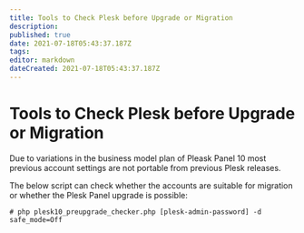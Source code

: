 ```yaml
---
title: Tools to Check Plesk before Upgrade or Migration
description: 
published: true
date: 2021-07-18T05:43:37.187Z
tags: 
editor: markdown
dateCreated: 2021-07-18T05:43:37.187Z
---
```


# Tools to Check Plesk before Upgrade or Migration

Due to variations in the business model plan of Pleask Panel 10 most previous account settings are not portable from previous Plesk releases.

The below script can check whether the  accounts are suitable for migration or whether the Plesk Panel upgrade is possible:

```
# php plesk10_preupgrade_checker.php [plesk-admin-password] -d safe_mode=Off
```

